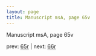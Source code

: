 ```yaml
---
layout: page
title: Manuscript msA, page 65v
---
```


Manuscript msA, page 65v

prev:  [65r](../65r) | next:  [66r](../66r)